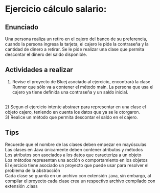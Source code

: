 # Ejercicio cálculo salario:

## Enunciado
Una persona realiza un retiro en el cajero del banco de su preferencia, 
cuando la persona ingresa la tarjeta, el cajero le pide la contraseña y la cantidad
de dinero a retirar. Se le pide realizar una clase que permita descontar el dinero del
saldo disponible.

## Actividades a realizar

1) Revise el proyecto de Bluej asociado al ejercicio, encontrará la clase Runner que sólo va a contener el método main. La persona que usa el cajero ya tiene definida 
una contraseña y un saldo inicial.
<br/>
2) Segun el ejercicio intente abstraer para representar en una clase el objeto cajero, teniendo en cuenta los datos que ya se le otorgaron.<br/>
3) Realice un método que permita descontar el saldo en el cajero.

## Tips
Recuerde que el nombre de las clases deben empezar en mayúsculas<br/>
Las clases en Java únicamente deben contener atributos y métodos<br/>
Los atributos son asociados a los datos que caracteriza a un objeto<br/>
Los métodos representan una acción o comportamiento en los objetos<br/>
El ejercicio tiene asociado un proyecto que puede usar para resolver el problema de la abstracción<br/>
Cada clase se guarda en un archivo con extensión .java, sin embargo, al compilar el proyecto cada clase crea un respectivo archivo compilado con extensión .class<br/>
